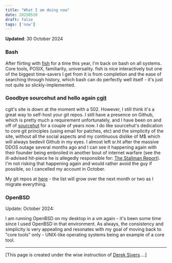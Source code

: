 ```yaml
---
title: "What I am doing now"
date: 20250520
draft: false
tags: ['now']
---
```


**Updated**: 30 October 2024

### Bash

After flirting with [fish](https://fishshell.com/) for a time this year, I'm back on bash on all systems. Core tools, POSIX, familiarity, universality. fish is nice interactively but one of the biggest time-savers I get from it is from completion and the ease of searching through history, which bash can do perfectly well itself - it's just not quite so slickly-implemented.

### Goodbye sourcehut and hello again [cgit](https://git.zx2c4.com/cgit/about/)

cgit's site is down at the moment with a 502. However, I still think it's a great way to self-host your git repos. I still have a presence on Github, which is pretty much a requirement unfortunately, and I have been on and off of [sourcehut](https://sourcehut.org/) for a couple of years now. I do like sourcehut's dedication to core git principles (using email for patches, etc) and the simplicity of the site, without all the social aspects and my continuous dislike of M$ which will always bedevil Github in my eyes. I almost left sr.ht after the massive DDOS outage several months ago and I can see it happening again with their founder being embroiled in another bout of internet warfare (see the ill-advised hit-piece he is allegedly responsible for: [The Stallman Report](https://stallman-report.org/)). I'm not risking that happening again and would rather avoid the guy if possible, so I cancelled my account in October.

My git repos at [here](http://git.yulqen.org) - the list will grow over the next month or two as I migrate everything.

### OpenBSD

Update: October 2024:

I am running OpenBSD on my desktop in a vm again - it's been some time since I used OpenBSD in that environment.
As always, the consistency and simplicity is very appealing and resonates with my goal of moving back to "core tools" only - UNIX-like operating systems being an example of a core tool.

--- 

[This page is created under the wise instruction of [Derek Sivers](https://nownownow.com/about)....]
